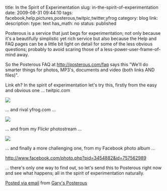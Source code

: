 title: In the Spirit of Experimentation
slug: in-the-spirit-of-experimentation
date: 2009-08-31 09:44:10
tags: facebook,help,pictures,posterous,twitpic,twitter,yfrog
category: blog
link: 
description: 
type: text
has_math: no
status: published

Posterous is a service that just begs for experimentation; not only because it's a beautifully simplistic yet rich service but also because the Help and FAQ pages can be a little bit light on detail for some of the less obvious questions; probably to avoid scaring those of a less-power-user-frame-of-mind away.

So the Posterous FAQ at http://posterous.com/faq says this "We'll do smarter things for photos, MP3's, documents and video (both links AND files)".

Link eh? In the spirit of experimentation let's try this, firstly from the easy and obvious one ... twitpic.com

[![](http://web1.twitpic.com/img/26204810-4323de63b55cedda3cf05fe8eeec220f.4a9bfb39-scaled.jpg)](http://web1.twitpic.com/img/26204810-4323de63b55cedda3cf05fe8eeec220f.4a9bfb39-scaled.jpg "http://web1.twitpic.com/img/26204810-4323de63b55cedda3cf05fe8eeec220f.4a9bfb39-scaled.jpg")

... and rival yfrog.com ...

[![](http://img5.yfrog.com/img5/5498/vbw.jpg)](http://img5.yfrog.com/i/vbw.jpg/ "http://img5.yfrog.com/i/vbw.jpg/")

... and from my Flickr photostream ...

[![](http://farm3.static.flickr.com/2521/3865012115_0dc6f990a7.jpg)](http://www.flickr.com/photos/vicchi/3865012115/ "http://www.flickr.com/photos/vicchi/3865012115/")

... and finally a more challenging one, from my Facebook photo album ...

http://www.facebook.com/photo.php?pid=3454882&id=757562989

... there's only one way to find out, so let's send this to Posterous right now and see what happens; all in the spirit of experimentation naturally.


[Posted via email](http://posterous.com "http://posterous.com") from [Gary's Posterous](http://vicchi.posterous.com/in-the-spirit-of-experimentation "http://vicchi.posterous.com/in-the-spirit-of-experimentation")



